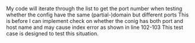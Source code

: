 My code will iterate through the list to get the port number when testing 
whether the config have the same (partial-)domain but different ports
This is before I can implement check on whether the conig has both port and host name and may cause index error as shown in line 102-103
This test case is designed to test this situation.
